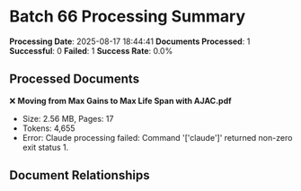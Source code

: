 # Batch 66 Processing Summary

**Processing Date**: 2025-08-17 18:44:41
**Documents Processed**: 1
**Successful**: 0
**Failed**: 1
**Success Rate**: 0.0%

## Processed Documents

❌ **Moving from Max Gains to Max Life Span with AJAC.pdf**
   - Size: 2.56 MB, Pages: 17
   - Tokens: 4,655
   - Error: Claude processing failed: Command '['claude']' returned non-zero exit status 1.

## Document Relationships
